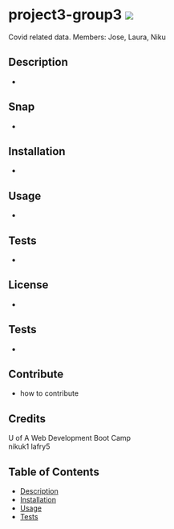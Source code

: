# project3-group3                             ![](https://img.shields.io/badge/license-project-orange?style=for-the-badge&logo=appveyor)
Covid related data. Members: Jose, Laura, Niku

## Description 
-

## Snap
-

## Installation
-

## Usage 
-

## Tests
-

## License
-

## Tests
-

## Contribute
- how to contribute

## Credits
U of A Web Development Boot Camp</br>
nikuk1
lafry5

## Table of Contents 
* [Description](#description)
* [Installation](#installation)
* [Usage](#usage)
* [Tests](#tests)
